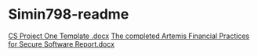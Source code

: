 # Simin798-readme

[CS Project One Template .docx](https://github.com/Simin798/Simin798-readme/files/11858756/CS.Project.One.Template.docx)
[The completed Artemis Financial Practices for Secure Software Report.docx](https://github.com/Simin798/Simin798-readme/files/11861167/The.completed.Artemis.Financial.Practices.for.Secure.Software.Report.docx)
